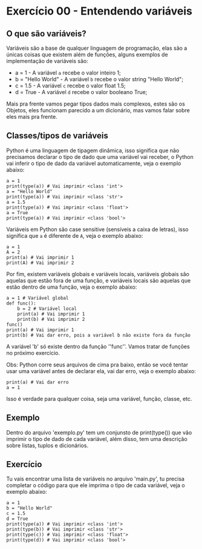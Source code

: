 # Exercício 00 - Entendendo variáveis
## O que são variáveis?
Variáveis são a base de qualquer linguagem de programação, elas são a únicas coisas que existem além de funções, alguns exemplos de implementação de variáveis são:
- a = 1 - A variável `a` recebe o valor inteiro 1;
- b = "Hello World" - A variável `b` recebe o valor string "Hello World";
- c = 1.5 - A variável `c` recebe o valor float 1.5;
- d = True - A variável `d` recebe o valor booleano True;

Mais pra frente vamos pegar tipos dados mais complexos, estes são os Objetos, eles funcionam parecido a um dicionário, mas vamos falar sobre eles mais pra frente.

## Classes/tipos de variáveis
Python é uma linguagem de tipagem dinâmica, isso significa que não precisamos declarar o tipo de dado que uma variável vai receber, o Python vai inferir o tipo de dado da variável automaticamente, veja o exemplo abaixo:

    a = 1
    print(type(a)) # Vai imprimir <class 'int'>
    a = "Hello World"
    print(type(a)) # Vai imprimir <class 'str'>
    a = 1.5
    print(type(a)) # Vai imprimir <class 'float'>
    a = True
    print(type(a)) # Vai imprimir <class 'bool'>


Variáveis em Python são case sensitive (sensíveis a caixa de letras), isso significa que `a` é diferente de `A`, veja o exemplo abaixo:

    a = 1
    A = 2
    print(a) # Vai imprimir 1
    print(A) # Vai imprimir 2

Por fim, existem variáveis globais e variáveis locais, variáveis globais são aquelas que estão fora de uma função, e variáveis locais são aquelas que estão dentro de uma função, veja o exemplo abaixo:

    a = 1 # Variável global
    def func():
        b = 2 # Variável local
        print(a) # Vai imprimir 1
        print(b) # Vai imprimir 2
    func()
    print(a) # Vai imprimir 1
    print(b) # Vai dar erro, pois a variável b não existe fora da função

A variável 'b' só existe dentro da função ''func''. Vamos tratar de funções no próximo exercício.

Obs: Python corre seus arquivos de cima pra baixo, então se você tentar usar uma variável antes de declarar ela, vai dar erro, veja o exemplo abaixo:

    print(a) # Vai dar erro
    a = 1

Isso é verdade para qualquer coisa, seja uma variável, função, classe, etc.

## Exemplo
Dentro do arquivo 'exemplo.py' tem um conjunsto de print(type()) que vão imprimir o tipo de dado de cada variável, além disso, tem uma descrição sobre listas, tuplos e dicionários.

## Exercício
Tu vais encontrar uma lista de variáveis no arquivo 'main.py', tu precisa completar o código para que ele imprima o tipo de cada variável, veja o exemplo abaixo:

    a = 1
    b = "Hello World"
    c = 1.5
    d = True
    print(type(a)) # Vai imprimir <class 'int'>
    print(type(b)) # Vai imprimir <class 'str'>
    print(type(c)) # Vai imprimir <class 'float'>
    print(type(d)) # Vai imprimir <class 'bool'>